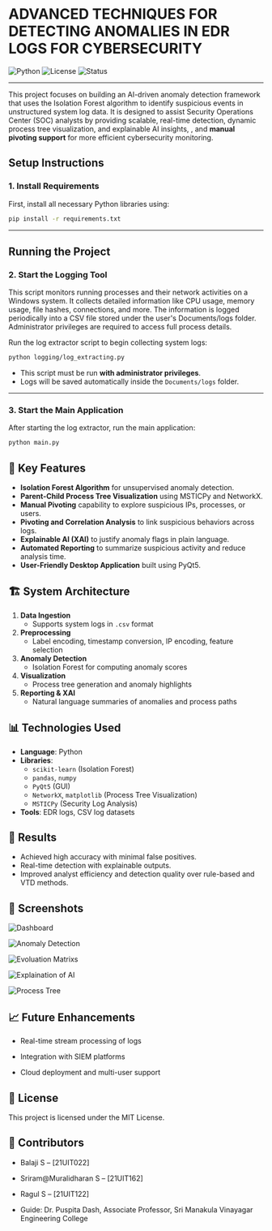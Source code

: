 # ADVANCED TECHNIQUES FOR DETECTING ANOMALIES IN EDR LOGS FOR CYBERSECURITY

![Python](https://img.shields.io/badge/Python-3.9%2B-blue)
![License](https://img.shields.io/badge/license-MIT-green)
![Status](https://img.shields.io/badge/status-Completed-brightgreen)

---

This project focuses on building an AI-driven anomaly detection framework that uses the Isolation Forest algorithm to identify suspicious events in unstructured system log data. It is designed to assist Security Operations Center (SOC) analysts by providing scalable, real-time detection, dynamic process tree visualization, and explainable AI insights, , and **manual pivoting support** for more efficient cybersecurity monitoring.

## Setup Instructions

### 1. Install Requirements
First, install all necessary Python libraries using:

```bash
pip install -r requirements.txt
```

---

## Running the Project

### 2. Start the Logging Tool

This script monitors running processes and their network activities on a Windows system.
It collects detailed information like CPU usage, memory usage, file hashes, connections, and more.
The information is logged periodically into a CSV file stored under the user's Documents/logs folder.
Administrator privileges are required to access full process details.

Run the log extractor script to begin collecting system logs:

```bash
python logging/log_extracting.py
```

- This script must be run **with administrator privileges**.
- Logs will be saved automatically inside the `Documents/logs` folder.

---

### 3. Start the Main Application
After starting the log extractor, run the main application:

```bash
python main.py
```

## 🧠 Key Features

- **Isolation Forest Algorithm** for unsupervised anomaly detection.
- **Parent-Child Process Tree Visualization** using MSTICPy and NetworkX.
- **Manual Pivoting** capability to explore suspicious IPs, processes, or users.
- **Pivoting and Correlation Analysis** to link suspicious behaviors across logs.
- **Explainable AI (XAI)** to justify anomaly flags in plain language.
- **Automated Reporting** to summarize suspicious activity and reduce analysis time.
- **User-Friendly Desktop Application** built using PyQt5.

## 🏗️ System Architecture

1. **Data Ingestion**
   - Supports system logs in `.csv` format
2. **Preprocessing**
   - Label encoding, timestamp conversion, IP encoding, feature selection
3. **Anomaly Detection**
   - Isolation Forest for computing anomaly scores
4. **Visualization**
   - Process tree generation and anomaly highlights
5. **Reporting & XAI**
   - Natural language summaries of anomalies and process paths

## 📊 Technologies Used

- **Language**: Python
- **Libraries**: 
  - `scikit-learn` (Isolation Forest)
  - `pandas`, `numpy`
  - `PyQt5` (GUI)
  - `NetworkX`, `matplotlib` (Process Tree Visualization)
  - `MSTICPy` (Security Log Analysis)
- **Tools**: EDR logs, CSV log datasets

## 🧪 Results

- Achieved high accuracy with minimal false positives.
- Real-time detection with explainable outputs.
- Improved analyst efficiency and detection quality over rule-based and VTD methods.

## 📸 Screenshots

![Dashboard](images/dashboard.png)

![Anomaly Detection](images/anomaly_detection.png)

![Evoluation Matrixs](images/evoluation.png)

![Explaination of AI](images/ai_explaination.png)

![Process Tree](images/process_tree.png)

## 📈 Future Enhancements

  -  Real-time stream processing of logs

   - Integration with SIEM platforms

 - Cloud deployment and multi-user support

## 📄 License
 This project is licensed under the MIT License.

## 🙌 Contributors
- Balaji S – [21UIT022]

- Sriram@Muralidharan S – [21UIT162]

- Ragul S – [21UIT122]

- Guide: Dr. Puspita Dash, Associate Professor, Sri Manakula Vinayagar Engineering College